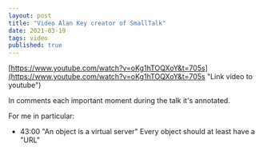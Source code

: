 ```yaml
---
layout: post
title: "Video Alan Key creator of SmallTalk"
date: 2021-03-19
tags: video 
published: true
---
```


[https://www.youtube.com/watch?v=oKg1hTOQXoY&t=705s](https://www.youtube.com/watch?v=oKg1hTOQXoY&t=705s
 "Link video to youtube")

In comments each important moment during the talk it's annotated.

For me in particular:
- 43:00 "An object is a virtual server" Every object should at least have a "URL"
